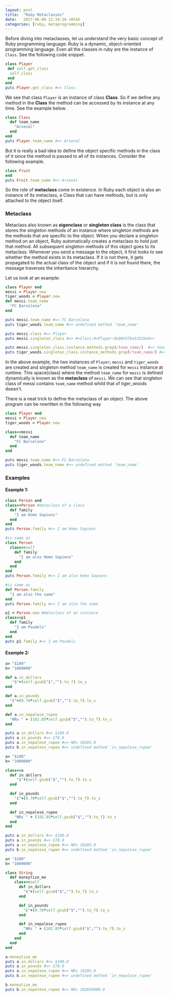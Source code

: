 ```yaml
---
layout: post
title:  "Ruby Metaclasses"
date:   2017-06-08 12:34:10 +0545
categories: [ruby, metaprogramming]
---
```


Before diving into metaclasses, let us understand the very basic concept of Ruby programming language. Ruby is a dynamic, object-oriented programming language. Even all the classes in ruby  are the instance of ```Class```. See the following code snippet.
```ruby
class Player
 def self.get_class
  self.class
 end
end
puts Player.get_class #=> Class
```
We see that class ```Player``` is an instance of class **Class**. So if we define any method in the **Class** the method can be accessed by its instance at any time. See the example below.
```ruby
class Class 
  def team_name
    "Arsenal"
  end
end
puts Player.team_name #=> Arsenal
```
But it is really a bad idea to define the object specific methods in the class of it since the method is passed to all of its instances. Consider the following example.
```ruby
class Fruit
end
puts Fruit.team_name #=> Arsenal
```

So the role of  **metaclass** come in existence. In Ruby each object is also an instance of its metaclass, a Class that can have methods, but is only attached to the object itself.


### Metaclass

Metaclass also known as **eigenclass** or **singleton class** is the class that stores the singleton methods of an instance where singleton methods are the methods that are specific to the object. When you declare a singleton method on an object, Ruby automatically creates a metaclass to hold just that method. All subsequent singleton methods of this object goes to its metaclass. Whenever you send a message to the object, it first looks to see whether the method exists in its metaclass. If it is not there, it gets propagated to the actual class of the object and if it is not found there, the message traverses the inheritance hierarchy.

Let us look at an example:    
```ruby
class Player end
messi = Player.new
tiger_woods = Player.new
def messi.team_name 
  "FC Barcelona"
end

puts messi.team_name #=> FC Barcelona
puts tiger_woods.team_name #=> undefined method `team_name'

puts messi.class #=> Player 
puts messi.singleton_class #=> #<Class:#<Player:0x0055fbe5352be0>>

puts messi.singleton_class.instance_methods.grep(/team_name/)  #=> team_name
puts tiger_woods.singleton_class.instance_methods.grep(/team_name/) #=> 
```

In the above example, the two instances of ```Player```; ```messi``` and ```tiger_woods``` are created and singleton method ```team_name``` is created for ```messi``` instance at runtime. This space(class) where the method ```team_name``` for ```messi``` is defined dynamically is known as the **metaclass** of ```messi```. We can see that singleton class of messi contains ```team_name``` method whild that of tiger_woods doesn't.

There is a neat trick to define the metaclass of an object. The above program can be rewritten in the following way

```ruby
class Player end
messi = Player.new
tiger_woods = Player.new

class<<messi
  def team_name
    "FC Barcelone"
  end
end

puts messi.team_name #=> FC Barcelona
puts tiger_woods.team_name #=> undefined method `team_name'
```


### Examples

#### Example 1:
```ruby
class Person end
class<<Person #metaclass of a class
  def family
    "I am Homo Sapiens"
  end
end
puts Person.family #=> I am Homo Sapiens

#is same as
class Person
  class<<self
    def family
      "I am also Homo Sapiens" 
    end
  end 
end
puts Person.family #=> I am also Homo Sapiens

#is same as
def Person.family
  "I am also the same" 
end
puts Person.family #=> I am also the same

p1 = Person.new #metaclass of an instance 
class<<p1
  def family
    "I am Poudels" 
  end
end
puts p1.family #=> I am Poudels
```

#### Example 2:

```ruby
a= "$100"
b= "1000000"

def a.in_dollars 
   "$"+(self.gsub("$","").to_f).to_s
end

def a.in_pounds
  "£"+(0.78*self.gsub("$","").to_f).to_s
end

def a.in_nepalese_rupee
  "NRs " + (102.85*self.gsub("$","").to_f).to_s
end

puts a.in_dollars #=> $100.0
puts a.in_pounds #=> £78.0
puts a.in_nepalese_rupee #=> NRs 10285.0
puts b.in_nepalese_rupee #=> undefined method 'in_nepalese_rupee'
```

```ruby
a= "$100"
b= "1000000"

class<<a
  def in_dollars 
     "$"+(self.gsub("$","").to_f).to_s
  end

  def in_pounds
    "£"+(0.78*self.gsub("$","").to_f).to_s
  end

  def in_nepalese_rupee
    "NRs " + (102.85*self.gsub("$","").to_f).to_s
  end
end

puts a.in_dollars #=> $100.0
puts a.in_pounds #=> £78.0
puts a.in_nepalese_rupee #=> NRs 10285.0
puts b.in_nepalese_rupee #=> undefined method 'in_nepalese_rupee'

```

```ruby
a= "$100"
b= "1000000"

class String 
  def moneytize_me
    class<<self
      def in_dollars 
        "$"+(self.gsub("$","").to_f).to_s
      end

      def in_pounds
        "£"+(0.78*self.gsub("$","").to_f).to_s
      end

      def in_nepalese_rupee
        "NRs " + (102.85*self.gsub("$","").to_f).to_s
      end
    end
  end 
end

a.moneytize_me
puts a.in_dollars #=> $100.0
puts a.in_pounds #=> £78.0
puts a.in_nepalese_rupee #=> NRs 10285.0
puts b.in_nepalese_rupee #=> undefined method 'in_nepalese_rupee'

b.moneytize_me
puts b.in_nepalese_rupee #=> NRs 102850000.0
```

